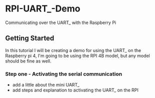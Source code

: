 # RPI-UART_-Demo
Communicating over the UART_ with the Raspberry Pi
## Getting Started

In this tutorial I will be creating a demo for using the UART_ on the Raspberry pi 4, I'm going to be using the RPI 4B model, but any model should be fine as well. </br>

### Step one - Activating the serial communication





* add a little about the mini UART_
* add steps and explanation to activating the UART_ on the RPI 

